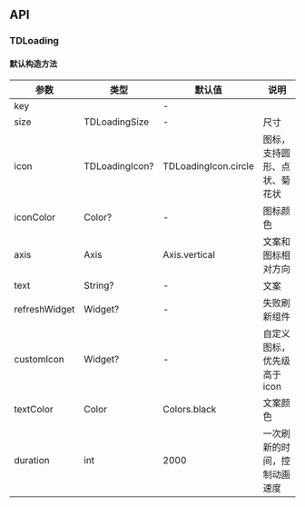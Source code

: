 ## API
### TDLoading
#### 默认构造方法

| 参数 | 类型 | 默认值 | 说明 |
| --- | --- | --- | --- |
| key |  | - |  |
| size | TDLoadingSize | - | 尺寸 |
| icon | TDLoadingIcon? | TDLoadingIcon.circle | 图标，支持圆形、点状、菊花状 |
| iconColor | Color? | - | 图标颜色 |
| axis | Axis | Axis.vertical | 文案和图标相对方向 |
| text | String? | - | 文案 |
| refreshWidget | Widget? | - | 失败刷新组件 |
| customIcon | Widget? | - | 自定义图标，优先级高于icon |
| textColor | Color | Colors.black | 文案颜色 |
| duration | int | 2000 | 一次刷新的时间，控制动画速度 |
